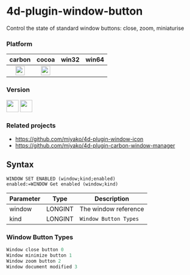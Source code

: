# 4d-plugin-window-button
Control the state of standard window buttons: close, zoom, miniaturise

### Platform

| carbon | cocoa | win32 | win64 |
|:------:|:-----:|:---------:|:---------:|
|<img src="https://cloud.githubusercontent.com/assets/1725068/22371562/1b091f0a-e4db-11e6-8458-8653954a7cce.png" width="24" height="24" />|<img src="https://cloud.githubusercontent.com/assets/1725068/22371562/1b091f0a-e4db-11e6-8458-8653954a7cce.png" width="24" height="24" />|||

### Version

<img src="https://cloud.githubusercontent.com/assets/1725068/18940649/21945000-8645-11e6-86ed-4a0f800e5a73.png" width="32" height="32" /> <img src="https://cloud.githubusercontent.com/assets/1725068/18940648/2192ddba-8645-11e6-864d-6d5692d55717.png" width="32" height="32" />

### Related projects

* https://github.com/miyako/4d-plugin-window-icon
* https://github.com/miyako/4d-plugin-carbon-window-manager

## Syntax

```
WINDOW SET ENABLED (window;kind;enabled)
enabled:=WINDOW Get enabled (window;kind)
```

Parameter|Type|Description
------------|------|----
window|LONGINT|The window reference
kind|LONGINT|``Window Button Types``

### Window Button Types

```c
Window close button 0
Window minimize button 1
Window zoom button 2
Window document modified 3
```
